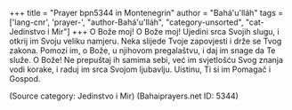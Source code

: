 +++
title = "Prayer bpn5344 in Montenegrin"
author = "Bahá'u'lláh"
tags = ['lang-cnr', 'prayer-', "author-Bahá'u'lláh", "category-unsorted", "cat-Jedinstvo i Mir"]
+++
O Bože moj! O Bože moj! Ujedini srca Svojih slugu, i otkrij im Svoju veliku namjeru. Neka slijede Tvoje zapovjesti i drže se Tvog zakona. Pomozi im, o Bože, u njihovom pregalaštvu, i daj im snage da Te služe. O Bože! Ne prepuštaj ih samima sebi, već im svjetlošću Svog znanja vodi korake, i raduj im srca Svojom ljubavlju. Uistinu, Ti si im Pomagač i Gospod.

(Source category: Jedinstvo i Mir)
(Bahaiprayers.net ID: 5344)
